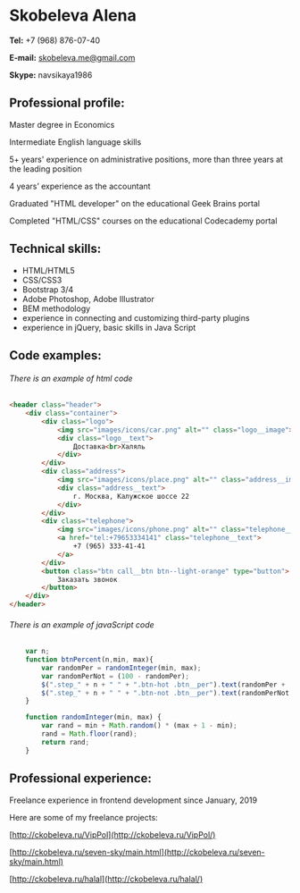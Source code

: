 # Skobeleva Alena
**Tel:** +7 (968) 876-07-40

**E-mail:** skobeleva.me@gmail.com

**Skype:** navsikaya1986

## Professional profile:

Master degree in Economics

Intermediate English language skills

5+ years' experience on administrative positions, more than three years at the leading position

4 years’ experience as the accountant

Graduated "HTML developer" on the educational Geek Brains portal

Completed "HTML/CSS" courses on the educational Codecademy portal

## Technical skills:
- HTML/HTML5
- CSS/CSS3
- Bootstrap 3/4
- Adobe Photoshop, Adobe Illustrator
- BEM methodology
- experience in connecting and customizing third-party plugins
- experience in jQuery, basic skills in Java Script

## Code examples:
###### There is an example of html code

``` html
<header class="header">
    <div class="container">
        <div class="logo">
            <img src="images/icons/car.png" alt="" class="logo__image">
            <div class="logo__text">
                Доставка<br>Халяль
            </div>
        </div>
        <div class="address">
            <img src="images/icons/place.png" alt="" class="address__image">
            <div class="address__text">
                г. Москва, Калужское шоссе 22
            </div>
        </div>
        <div class="telephone">
            <img src="images/icons/phone.png" alt="" class="telephone__image">
            <a href="tel:+79653334141" class="telephone__text">
                +7 (965) 333-41-41
            </a>
        </div>
        <button class="btn call__btn btn--light-orange" type="button">
            Заказать звонок
        </button>
    </div>
</header>
```

###### There is an example of javaScript code

```javascript
    var n;
    function btnPercent(n,min, max){
        var randomPer = randomInteger(min, max);
        var randomPerNot = (100 - randomPer);
        $(".step_" + n + " " + ".btn-hot .btn__per").text(randomPer + '%');
        $(".step_" + n + " " + ".btn-not .btn__per").text(randomPerNot + '%');
    }

    function randomInteger(min, max) {
        var rand = min + Math.random() * (max + 1 - min);
        rand = Math.floor(rand);
        return rand;
    }
```

## Professional experience:

Freelance experience in frontend development since January, 2019

Here are some of my freelance projects:

[http://ckobeleva.ru/VipPol](http://ckobeleva.ru/VipPol/)

[http://ckobeleva.ru/seven-sky/main.html](http://ckobeleva.ru/seven-sky/main.html)

[http://ckobeleva.ru/halal](http://ckobeleva.ru/halal/)

